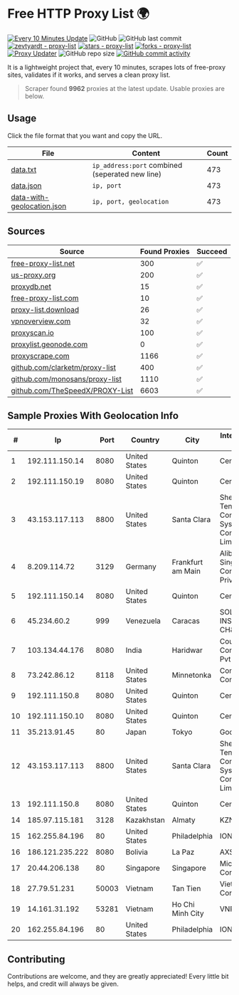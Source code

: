 
# Free HTTP Proxy List 🌍

[![Every 10 Minutes Update](https://github.com/mertguvencli/http-proxy-list/actions/workflows/main.yml/badge.svg?branch=main)](https://github.com/mertguvencli/http-proxy-list/actions/workflows/main.yml)
![GitHub](https://img.shields.io/github/license/mertguvencli/http-proxy-list)
![GitHub last commit](https://img.shields.io/github/last-commit/mertguvencli/http-proxy-list)
[![zevtyardt - proxy-list](https://img.shields.io/static/v1?label=zevtyardt&message=proxy-list&color=blue&logo=github)](https://github.com/zevtyardt/proxy-list "Go to GitHub repo")
[![stars - proxy-list](https://img.shields.io/github/stars/zevtyardt/proxy-list?style=social)](https://github.com/zevtyardt/proxy-list)
[![forks - proxy-list](https://img.shields.io/github/forks/zevtyardt/proxy-list?style=social)](https://github.com/zevtyardt/proxy-list)
[![Proxy Updater](https://github.com/zevtyardt/proxy-list/workflows/Proxy%20Updater/badge.svg)](https://github.com/zevtyardt/proxy-list/actions?query=workflow:"Proxy+Updater")
![GitHub repo size](https://img.shields.io/github/repo-size/zevtyardt/proxy-list)
[![GitHub commit activity](https://img.shields.io/github/commit-activity/m/zevtyardt/proxy-list?logo=commits)](https://github.com/zevtyardt/proxy-list/commits/main)

It is a lightweight project that, every 10 minutes, scrapes lots of free-proxy sites, validates if it works, and serves a clean proxy list.

> Scraper found **9962** proxies at the latest update. Usable proxies are below.

## Usage

Click the file format that you want and copy the URL.

|File|Content|Count|
|----|-------|-----|
|[data.txt](https://raw.githubusercontent.com/mertguvencli/http-proxy-list/main/proxy-list/data.txt)|`ip_address:port` combined (seperated new line)|473|
|[data.json](https://raw.githubusercontent.com/mertguvencli/http-proxy-list/main/proxy-list/data.json)|`ip, port`|473|
|[data-with-geolocation.json](https://raw.githubusercontent.com/mertguvencli/http-proxy-list/main/proxy-list/data-with-geolocation.json)|`ip, port, geolocation`|473|

## Sources

|Source|Found Proxies|Succeed|
|------|-------------|-------|
|[free-proxy-list.net](https://free-proxy-list.net)|300|✅|
|[us-proxy.org](https://www.us-proxy.org)|200|✅|
|[proxydb.net](http://proxydb.net)|15|✅|
|[free-proxy-list.com](https://free-proxy-list.com/?page=&port=&type%5B%5D=http&type%5B%5D=https&up_time=0&search=Search)|10|✅|
|[proxy-list.download](https://www.proxy-list.download/HTTP)|26|✅|
|[vpnoverview.com](https://vpnoverview.com/privacy/anonymous-browsing/free-proxy-servers)|32|✅|
|[proxyscan.io](https://www.proxyscan.io)|100|✅|
|[proxylist.geonode.com](https://proxylist.geonode.com/api/proxy-list?limit=300&page=1&sort_by=lastChecked&sort_type=desc&protocols=http,https)|0|✅|
|[proxyscrape.com](https://api.proxyscrape.com/v2/?request=displayproxies&protocol=http&timeout=10000&country=all&ssl=all&anonymity=all)|1166|✅|
|[github.com/clarketm/proxy-list](https://raw.githubusercontent.com/clarketm/proxy-list/master/proxy-list-raw.txt)|400|✅|
|[github.com/monosans/proxy-list](https://raw.githubusercontent.com/monosans/proxy-list/main/proxies/http.txt)|1110|✅|
|[github.com/TheSpeedX/PROXY-List](https://raw.githubusercontent.com/TheSpeedX/PROXY-List/master/http.txt)|6603|✅|


## Sample Proxies With Geolocation Info

|#|Ip|Port|Country|City|Internet Service Provider|
|-|--|----|-------|----|-------------------------|
|1|192.111.150.14|8080|United States|Quinton|Centrilogic|
|2|192.111.150.19|8080|United States|Quinton|Centrilogic|
|3|43.153.117.113|8800|United States|Santa Clara|Shenzhen Tencent Computer Systems Company Limited|
|4|8.209.114.72|3129|Germany|Frankfurt am Main|Alibaba.com Singapore E-Commerce Private Limited|
|5|192.111.150.14|8080|United States|Quinton|Centrilogic|
|6|45.234.60.2|999|Venezuela|Caracas|SOLUCIONES INSTALRED CH&C C.A.|
|7|103.134.44.176|8080|India|Haridwar|Countrylink Communiction Pvt Ltd|
|8|73.242.86.12|8118|United States|Minnetonka|Comcast Cable Communications|
|9|192.111.150.8|8080|United States|Quinton|Centrilogic|
|10|192.111.150.10|8080|United States|Quinton|Centrilogic|
|11|35.213.91.45|80|Japan|Tokyo|Google LLC|
|12|43.153.117.113|8800|United States|Santa Clara|Shenzhen Tencent Computer Systems Company Limited|
|13|192.111.150.8|8080|United States|Quinton|Centrilogic|
|14|185.97.115.181|3128|Kazakhstan|Almaty|KZNLS Network|
|15|162.255.84.196|80|United States|Philadelphia|IONOS SE|
|16|186.121.235.222|8080|Bolivia|La Paz|AXS Bolivia S. A.|
|17|20.44.206.138|80|Singapore|Singapore|Microsoft Corporation|
|18|27.79.51.231|50003|Vietnam|Tan Tien|Viettel Corporation|
|19|14.161.31.192|53281|Vietnam|Ho Chi Minh City|VNPT|
|20|162.255.84.196|80|United States|Philadelphia|IONOS SE|



## Contributing

Contributions are welcome, and they are greatly appreciated! Every
little bit helps, and credit will always be given.

